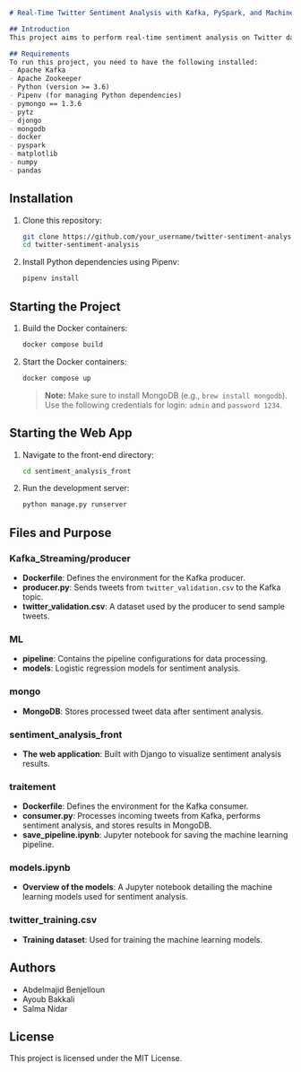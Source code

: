 ```markdown
# Real-Time Twitter Sentiment Analysis with Kafka, PySpark, and Machine Learning

## Introduction
This project aims to perform real-time sentiment analysis on Twitter data using Apache Kafka, PySpark, and machine learning models. The project includes modules for data ingestion, preprocessing, model training, real-time prediction, and logging of results in MongoDB.

## Requirements
To run this project, you need to have the following installed:
- Apache Kafka
- Apache Zookeeper
- Python (version >= 3.6)
- Pipenv (for managing Python dependencies)
- pymongo == 1.3.6
- pytz
- djongo
- mongodb
- docker
- pyspark
- matplotlib
- numpy
- pandas
```
## Installation
1. Clone this repository:
   ```bash
   git clone https://github.com/your_username/twitter-sentiment-analysis.git
   cd twitter-sentiment-analysis
   ```
2. Install Python dependencies using Pipenv:
   ```bash
   pipenv install
   ```

## Starting the Project

1. Build the Docker containers:
   ```bash
   docker compose build
   ```

2. Start the Docker containers:
   ```bash
   docker compose up
   ```

   > **Note:** Make sure to install MongoDB (e.g., `brew install mongodb`). Use the following credentials for login: `admin` and `password 1234`.

## Starting the Web App

1. Navigate to the front-end directory:
   ```bash
   cd sentiment_analysis_front
   ```

2. Run the development server:
   ```bash
   python manage.py runserver
   ```
## Files and Purpose

### Kafka_Streaming/producer
- **Dockerfile**: Defines the environment for the Kafka producer.
- **producer.py**: Sends tweets from `twitter_validation.csv` to the Kafka topic.
- **twitter_validation.csv**: A dataset used by the producer to send sample tweets.

### ML
- **pipeline**: Contains the pipeline configurations for data processing.
- **models**: Logistic regression models for sentiment analysis.

### mongo
- **MongoDB**: Stores processed tweet data after sentiment analysis.

### sentiment_analysis_front
- **The web application**: Built with Django to visualize sentiment analysis results.

### traitement
- **Dockerfile**: Defines the environment for the Kafka consumer.
- **consumer.py**: Processes incoming tweets from Kafka, performs sentiment analysis, and stores results in MongoDB.
- **save_pipeline.ipynb**: Jupyter notebook for saving the machine learning pipeline.

### models.ipynb
- **Overview of the models**: A Jupyter notebook detailing the machine learning models used for sentiment analysis.

### twitter_training.csv
- **Training dataset**: Used for training the machine learning models.


## Authors
- Abdelmajid Benjelloun
- Ayoub Bakkali
- Salma Nidar

## License
This project is licensed under the MIT License.
```
